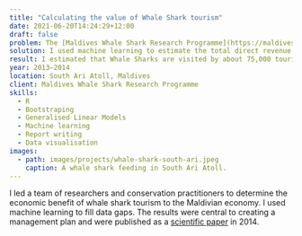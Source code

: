 ```yaml
---
title: "Calculating the value of Whale Shark tourism"
date: 2021-06-20T14:24:29+12:00
draft: false
problem: The [Maldives Whale Shark Research Programme](https://maldiveswhalesharkresearch.org/) wanted to estimate the value that a healthy and thriving whale shark population has for local communities and the wider economy. Efforts to protect and Whale Sharks and their habitat in the Maldives were often hindered because the economic benefit of live animals is hard to quantify. Meanwhile, the economic case of extractive activities like fishing is more widely acknowledged by authorities. 
solution: I used machine learning to estimate the total direct revenue from Whale Shark tourism cost-effectively. Specifically, I used known expenditure data from liveaboards and tour boats and used it to estimate the expenditure from vessels we had no information about. Then, I combined that data with time-series models of visitation to the area and used bootstrap and jackknife resampling to quantify the uncertainty of our estimates. 
result: I estimated that Whale Sharks are visited by about 75,000 tourists. These tourists bring almost 10 million dollars to the local economy, on whale shark excursions alone. The results provided an impetus to enhanced protection and were central to creating a management plan for a marine protected area in 2019. It was the first time machine learning was used to calculate tourism expenditure for wildlife. The results were published as a [scientific paper](https://peerj.com/articles/515/) in 2014. 
year: 2013–2014
location: South Ari Atoll, Maldives
client: Maldives Whale Shark Research Programme
skills: 
  - R
  - Bootstraping
  - Generalised Linear Models
  - Machine learning
  - Report writing
  - Data visualisation
images:
  - path: images/projects/whale-shark-south-ari.jpeg
    caption: A whale shark feeding in South Ari Atoll.
---
```


I led a team of researchers and conservation practitioners to determine the economic benefit of whale shark tourism to the Maldivian economy. 
I used machine learning to fill data gaps. The results were central to creating a management plan and were published as a [scientific paper](https://peerj.com/articles/515/) in 2014.